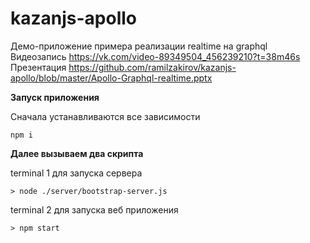 # kazanjs-apollo

Демо-приложение примера реализации realtime на graphql
Видеозапись https://vk.com/video-89349504_456239210?t=38m46s
Презентация https://github.com/ramilzakirov/kazanjs-apollo/blob/master/Apollo-Graphql-realtime.pptx

**Запуск приложения**

Сначала устанавливаются все зависимости
```
npm i
```

**Далее вызываем два скрипта**

terminal 1 для запуска сервера
```
> node ./server/bootstrap-server.js
```

terminal 2 для запуска веб приложения
```
> npm start
```
